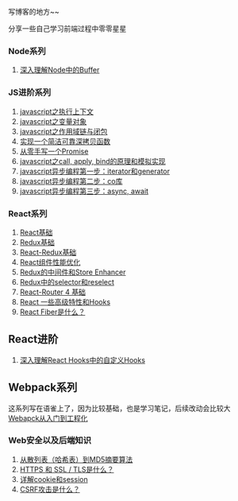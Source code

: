 写博客的地方~~

分享一些自己学习前端过程中零零星星
### Node系列
1. [深入理解Node中的Buffer](https://github.com/zzzmj/duola-blog/issues/20)

### JS进阶系列
1. [javascript之执行上下文](https://github.com/zzzmj/duola-blog/issues/16)
2. [javascript之变量对象](https://github.com/zzzmj/duola-blog/issues/17)
3. [javascript之作用域链与闭包](https://github.com/zzzmj/duola-blog/issues/18)
4. [实现一个简洁可靠深拷贝函数](https://github.com/zzzmj/duola-blog/issues/12)
5. [从零手写一个Promise](https://github.com/zzzmj/duola-blog/issues/14)
6. [javascript之call, apply, bind的原理和模拟实现](https://github.com/zzzmj/duola-blog/issues/19)
7. [javascript异步编程第一步：iterator和generator](https://github.com/zzzmj/duola-blog/issues/21)
8. [javascript异步编程第二步：co库](https://github.com/zzzmj/duola-blog/issues/22)
9. [javascript异步编程第三步：async, await](https://github.com/zzzmj/duola-blog/issues/23)

### React系列
1. [React基础](https://github.com/zzzmj/duola-blog/issues/1)
2. [Redux基础](https://github.com/zzzmj/duola-blog/issues/2)
3. [React-Redux基础](https://github.com/zzzmj/duola-blog/issues/3)
4. [React组件性能优化](https://github.com/zzzmj/duola-blog/issues/4)
5. [Redux的中间件和Store Enhancer](https://github.com/zzzmj/duola-blog/issues/5)
6. [Redux中的selector和reselect](https://github.com/zzzmj/duola-blog/issues/6)
7. [React-Router 4 基础](https://github.com/zzzmj/duola-blog/issues/7)
8. [React 一些高级特性和Hooks](https://github.com/zzzmj/duola-blog/issues/13)
9. [React Fiber是什么？](https://github.com/zzzmj/duola-blog/issues/15)

## React进阶
1. [深入理解React Hooks中的自定义Hooks](https://github.com/zzzmj/duola-blog/issues/24)

## Webpack系列
这系列写在语雀上了，因为比较基础，也是学习笔记，后续改动会比较大
[Webapck从入门到工程化](https://www.yuque.com/u143134/pxfmqt)

### Web安全以及后端知识
1. [从散列表（哈希表）到MD5摘要算法](https://github.com/zzzmj/duola-blog/issues/8)
2. [HTTPS 和 SSL / TLS是什么？](https://github.com/zzzmj/duola-blog/issues/9)
3. [详解cookie和session](https://github.com/zzzmj/duola-blog/issues/10)
4. [CSRF攻击是什么？](https://github.com/zzzmj/duola-blog/issues/11)
